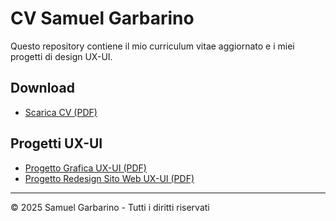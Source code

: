 # CV Samuel Garbarino
Questo repository contiene il mio curriculum vitae aggiornato e i miei progetti di design UX-UI.

## Download
- [Scarica CV (PDF)](./CV-Samuel-Garbarino.pdf)

## Progetti UX-UI
- [Progetto Grafica UX-UI (PDF)](./Progetto%20Grafica%20UX-UI%20di%20Samuel%20Garbarino.pdf)
- [Progetto Redesign Sito Web UX-UI (PDF)](./Progetto%20redesign%20sito%20web%20UX-UI%20di%20Samuel%20Garbarino.pdf)

---
© 2025 Samuel Garbarino - Tutti i diritti riservati
